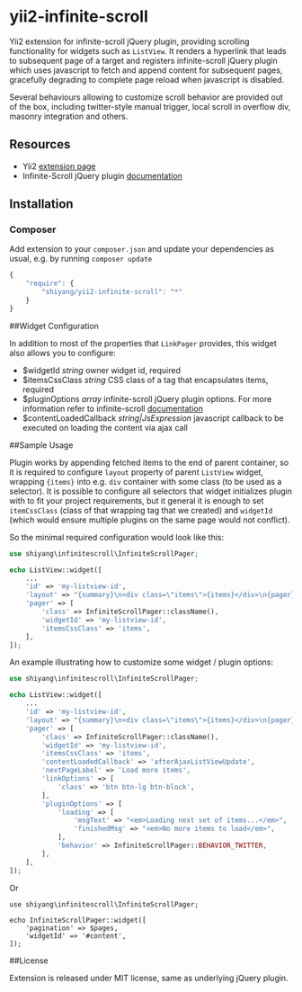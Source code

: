 yii2-infinite-scroll
================

Yii2 extension for infinite-scroll jQuery plugin, providing scrolling functionality for widgets such as `ListView`.
It renders a hyperlink that leads to subsequent page of a target and registers 
infinite-scroll jQuery plugin which uses javascript to fetch and append content for subsequent pages,
gracefully degrading to complete page reload when javascript is disabled.

Several behaviours allowing to customize scroll behavior are provided out of the box,
including twitter-style manual trigger, local scroll in overflow div, masonry integration and others.

## Resources
 * Yii2 [extension page](http://www.yiiframework.com/extension/yii2-infinite-scroll)
 * Infinite-Scroll jQuery plugin [documentation](https://github.com/paulirish/infinite-scroll)

## Installation

### Composer

Add extension to your `composer.json` and update your dependencies as usual, e.g. by running `composer update`
```js
{
    "require": {
        "shiyang/yii2-infinite-scroll": "*"
    }
}
```

##Widget Configuration

In addition to most of the properties that `LinkPager` provides, this widget also allows you to configure:
 
 * $widgetId *string* owner widget id, required
 * $itemsCssClass *string* CSS class of a tag that encapsulates items, required
 * $pluginOptions *array* infinite-scroll jQuery plugin options. For more information refer to infinite-scroll [documentation](https://github.com/paulirish/infinite-scroll)
 * $contentLoadedCallback *string|JsExpression* javascript callback to be executed on loading the content via ajax call
  
##Sample Usage

Plugin works by appending fetched items to the end of parent container, so it is required
to configure `layout` property of parent `ListView` widget, wrapping `{items}` into e.g. `div` container with some class (to be used as a selector).
It is possible to configure all selectors that widget initializes plugin with to fit your project requirements, but it general it is enough to
set `itemCssClass` (class of that wrapping tag that we created) and `widgetId` (which would ensure multiple plugins on the same page would not conflict).

So the minimal required configuration would look like this:
```php
use shiyang\infinitescroll\InfiniteScrollPager;

echo ListView::widget([
    ...
    'id' => 'my-listview-id',
    'layout' => "{summary}\n<div class=\"items\">{items}</div>\n{pager}",
    'pager' => [
        'class' => InfiniteScrollPager::className(),
        'widgetId' => 'my-listview-id',
        'itemsCssClass' => 'items',
    ],
]);
```

An example illustrating how to customize some widget / plugin options: 
```php
use shiyang\infinitescroll\InfiniteScrollPager;

echo ListView::widget([
    ...
    'id' => 'my-listview-id',
    'layout' => "{summary}\n<div class=\"items\">{items}</div>\n{pager}",
    'pager' => [
        'class' => InfiniteScrollPager::className(),
        'widgetId' => 'my-listview-id',
        'itemsCssClass' => 'items',
        'contentLoadedCallback' => 'afterAjaxListViewUpdate',
        'nextPageLabel' => 'Load more items',
        'linkOptions' => [
            'class' => 'btn btn-lg btn-block',
        ],
        'pluginOptions' => [
            'loading' => [
                'msgText' => "<em>Loading next set of items...</em>",
                'finishedMsg' => "<em>No more items to load</em>",
            ],
            'behavior' => InfiniteScrollPager::BEHAVIOR_TWITTER,
        ],
    ],
]);
```

Or
```
use shiyang\infinitescroll\InfiniteScrollPager;

echo InfiniteScrollPager::widget([
   	'pagination' => $pages,
   	'widgetId' => '#content',
]);
```

##License

Extension is released under MIT license, same as underlying jQuery plugin.
